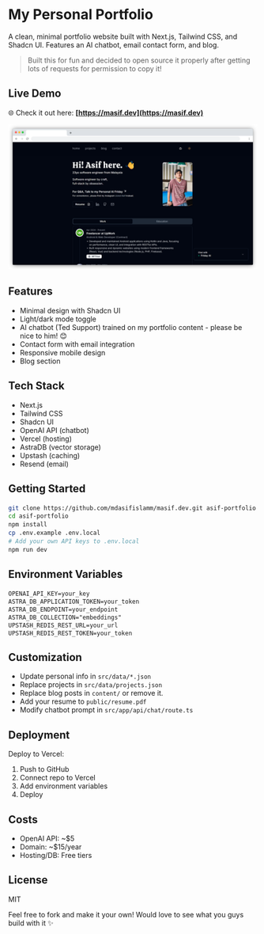 # My Personal Portfolio

A clean, minimal portfolio website built with Next.js, Tailwind CSS, and Shadcn UI. Features an AI chatbot, email contact form, and blog.

> Built this for fun and decided to open source it properly after getting lots of requests for permission to copy it!

## Live Demo

🌐 Check it out here: **[https://masif.dev](https://masif.dev)**

![Portfolio Screenshot](public/masif.png)

## Features

- Minimal design with Shadcn UI
- Light/dark mode toggle
- AI chatbot (Ted Support) trained on my portfolio content - please be nice to him! 😊
- Contact form with email integration
- Responsive mobile design
- Blog section

## Tech Stack

- Next.js
- Tailwind CSS
- Shadcn UI
- OpenAI API (chatbot)
- Vercel (hosting)
- AstraDB (vector storage)
- Upstash (caching)
- Resend (email)

## Getting Started

```bash
git clone https://github.com/mdasifislamm/masif.dev.git asif-portfolio
cd asif-portfolio
npm install
cp .env.example .env.local
# Add your own API keys to .env.local
npm run dev
```

## Environment Variables

```env
OPENAI_API_KEY=your_key
ASTRA_DB_APPLICATION_TOKEN=your_token
ASTRA_DB_ENDPOINT=your_endpoint
ASTRA_DB_COLLECTION="embeddings"
UPSTASH_REDIS_REST_URL=your_url
UPSTASH_REDIS_REST_TOKEN=your_token
```

## Customization

- Update personal info in `src/data/*.json`
- Replace projects in `src/data/projects.json`
- Replace blog posts in `content/` or remove it.
- Add your resume to `public/resume.pdf`
- Modify chatbot prompt in `src/app/api/chat/route.ts`

## Deployment

Deploy to Vercel:

1. Push to GitHub
2. Connect repo to Vercel
3. Add environment variables
4. Deploy

## Costs

- OpenAI API: ~$5
- Domain: ~$15/year
- Hosting/DB: Free tiers

## License

MIT


Feel free to fork and make it your own! Would love to see what you guys build with it ✨
